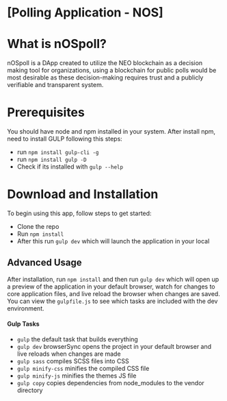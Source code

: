 # [Polling Application - NOS]
# What is nOSpoll?
nOSpoll is a DApp created to utilize the NEO blockchain as a decision making tool for organizations, using a blockchain for public polls would be most desirable as these decision-making requires trust and a publicly verifiable and transparent system. 


# Prerequisites
You should have node and npm installed in your system.
After install npm, need to install GULP following this steps:
 * run `npm install gulp-cli -g`
 * run `npm install gulp -D`
 * Check if its installed with `gulp --help`  

# Download and Installation

To begin using this app, follow steps to get started:
* Clone the repo
* Run `npm install`
* After this run `gulp dev` which will launch the application in your local


## Advanced Usage

After installation, run `npm install` and then run `gulp dev` which will open up a preview of the application in your default browser, watch for changes to core application files, and live reload the browser when changes are saved. You can view the `gulpfile.js` to see which tasks are included with the dev environment.

#### Gulp Tasks

- `gulp` the default task that builds everything
- `gulp dev` browserSync opens the project in your default browser and live reloads when changes are made
- `gulp sass` compiles SCSS files into CSS
- `gulp minify-css` minifies the compiled CSS file
- `gulp minify-js` minifies the themes JS file
- `gulp copy` copies dependencies from node_modules to the vendor directory
